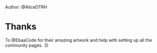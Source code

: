 Author: @AliceDTRH

# Thanks
To @EbaaCode for their amazing artwork and help with setting up all the community pages. :D
